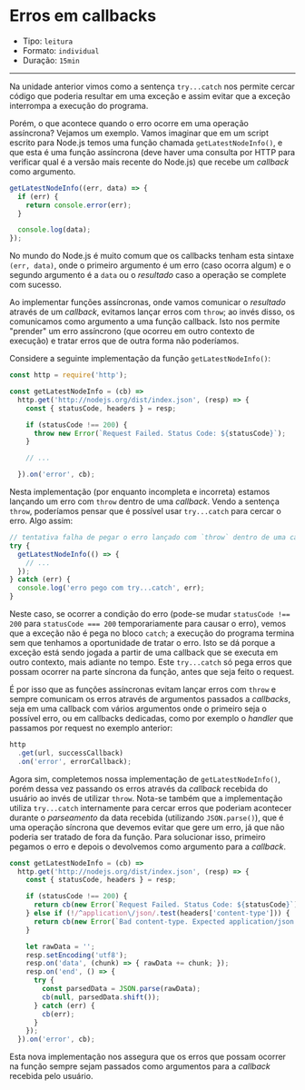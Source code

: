 # Erros em callbacks

* Tipo: `leitura`
* Formato: `individual`
* Duração: `15min`

***

Na unidade anterior vimos como a sentença `try...catch` nos permite cercar
código que poderia resultar em uma exceção e assim evitar que a exceção
interrompa a execução do programa.

Porém, o que acontece quando o erro ocorre em uma operação assíncrona? Vejamos
um exemplo. Vamos imaginar que em um script escrito para Node.js temos uma
função chamada `getLatestNodeInfo()`, e que esta é uma função assíncrona (deve
haver uma consulta por HTTP para verificar qual é a versão mais recente do
Node.js) que recebe um _callback_ como argumento.

```js
getLatestNodeInfo((err, data) => {
  if (err) {
    return console.error(err);
  }

  console.log(data);
});
```
No mundo do Node.js é muito comum que os callbacks tenham esta sintaxe `(err,
data)`, onde o primeiro argumento é um erro (caso ocorra algum) e o segundo
argumento é a `data` ou o _resultado_ caso a operação se complete com sucesso.

Ao implementar funções assíncronas, onde vamos comunicar o _resultado_ através
de um _callback_, evitamos lançar erros com `throw`; ao invés disso, os
comunicamos como argumento a uma função callback. Isto nos permite "prender" um
erro assíncrono (que ocorreu em outro contexto de execução) e tratar erros que
de outra forma não poderíamos.

Considere a seguinte implementação da função `getLatestNodeInfo()`:

```js
const http = require('http');

const getLatestNodeInfo = (cb) =>
  http.get('http://nodejs.org/dist/index.json', (resp) => {
    const { statusCode, headers } = resp;

    if (statusCode !== 200) {
      throw new Error(`Request Failed. Status Code: ${statusCode}`);
    }

    // ...

  }).on('error', cb);
```
Nesta implementação (por enquanto incompleta e incorreta) estamos lançando um
erro com `throw` dentro de uma _callback_. Vendo a sentença `throw`, poderíamos
pensar que é possível usar `try...catch` para cercar o erro. Algo assim:

```js
// tentativa falha de pegar o erro lançado com `throw` dentro de uma callback
try {
  getLatestNodeInfo(() => {
    // ...
  });
} catch (err) {
  console.log('erro pego com try...catch', err);
}
```
Neste caso, se ocorrer a condição do erro (pode-se mudar `statusCode !== 200`
para `statusCode === 200` temporariamente para causar o erro), vemos que a
exceção não é pega no bloco `catch`; a execução do programa termina sem que
tenhamos a oportunidade de tratar o erro. Isto se dá porque a exceção está sendo
jogada a partir de uma callback que se executa em outro contexto, mais adiante
no tempo. Este `try...catch` só pega erros que possam ocorrer na parte síncrona
da função, antes que seja feito o request.

É por isso que as funções assíncronas evitam lançar erros com `throw` e sempre
comunicam os erros através de argumentos passados a _callbacks_, seja em uma
callback com vários argumentos onde o primeiro seja o possível erro, ou em
callbacks dedicadas, como por exemplo o _handler_ que passamos por request no
exemplo anterior:


```js
http
  .get(url, successCallback)
  .on('error', errorCallback);
```

Agora sim, completemos nossa implementação de `getLatestNodeInfo()`, porém dessa
vez passando os erros através da _callback_ recebida do usuário ao invés de
utilizar `throw`. Nota-se também que a implementação utiliza `try...catch`
internamente para cercar erros que poderiam acontecer durante o _parseamento_ da
data recebida (utilizando `JSON.parse()`), que é uma operação síncrona que
devemos evitar que gere um erro, já que não poderia ser tratado de fora da
função. Para solucionar isso, primeiro pegamos o erro e depois o devolvemos como
argumento para a _callback_.


```js
const getLatestNodeInfo = (cb) =>
  http.get('http://nodejs.org/dist/index.json', (resp) => {
    const { statusCode, headers } = resp;

    if (statusCode !== 200) {
      return cb(new Error(`Request Failed. Status Code: ${statusCode}`));
    } else if (!/^application\/json/.test(headers['content-type'])) {
      return cb(new Error(`Bad content-type. Expected application/json but got ${contentType}`));
    }

    let rawData = '';
    resp.setEncoding('utf8');
    resp.on('data', (chunk) => { rawData += chunk; });
    resp.on('end', () => {
      try {
        const parsedData = JSON.parse(rawData);
        cb(null, parsedData.shift());
      } catch (err) {
        cb(err);
      }
    });
  }).on('error', cb);
```

Esta nova implementação nos assegura que os erros que possam ocorrer na função
sempre sejam passados como argumentos para a _callback_ recebida pelo usuário.
